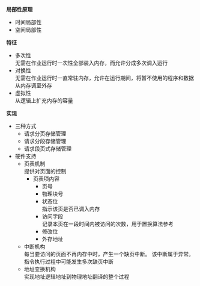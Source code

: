 **局部性原理**  
- 时间局部性
- 空间局部性  

**特征**  
- 多次性  
无需在作业运行时一次性全部装入内存，而允许分成多次调入运行  
- 对换性  
无需在作业运行时一直常驻内存，允许在运行期间，将暂不使用的程序和数据从内存调至外存
- 虚拟性  
从逻辑上扩充内存的容量  


**实现**  
- 三种方式  
    - 请求分页存储管理
    - 请求分段存储管理
    - 请求段页式存储管理
- 硬件支持  
    - 页表机制  
    提供对页面的控制    
        - 页表项内容  
            - 页号
            - 物理块号
            - 状态位  
            指示该页是否已调入内存
            - 访问字段  
            记录本页在一段时间内被访问的次数，用于置换算法参考
            - 修改位  
            - 外存地址  
    - 中断机构  
    每当要访问的页面不再内存中时，产生一个缺页中断。
    该中断属于异常。
    指令执行过程中可能发生多次缺页中断  
    - 地址变换机构  
    实现地址逻辑地址到物理地址翻译的整个过程  

